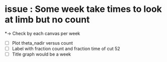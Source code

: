 # issue : Some week take times to look at limb but no count
*-> Check by each canvas per week
*[ ] Plot theta_nadir versus count
*[ ] Label with fraction count and fraction time of cut 52
*[ ] Title graph would be a week